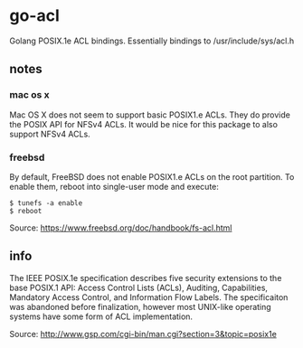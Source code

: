 # go-acl

Golang POSIX.1e ACL bindings.
Essentially bindings to /usr/include/sys/acl.h
## notes

### mac os x
Mac OS X does not seem to support basic POSIX1.e ACLs. They do
provide the POSIX API for NFSv4 ACLs. It would be nice for this
package to also support NFSv4 ACLs.

### freebsd
By default, FreeBSD does not enable POSIX1.e ACLs on the root
partition. To enable them, reboot into single-user mode and execute:

    $ tunefs -a enable
    $ reboot

Source: https://www.freebsd.org/doc/handbook/fs-acl.html

## info

The IEEE POSIX.1e specification describes five security extensions to the base
POSIX.1 API: Access Control Lists (ACLs), Auditing, Capabilities,
Mandatory Access Control, and Information Flow Labels.
The specificaiton was abandoned before finalization, however most
UNIX-like operating systems have some form of ACL implementation.

Source: http://www.gsp.com/cgi-bin/man.cgi?section=3&topic=posix1e
